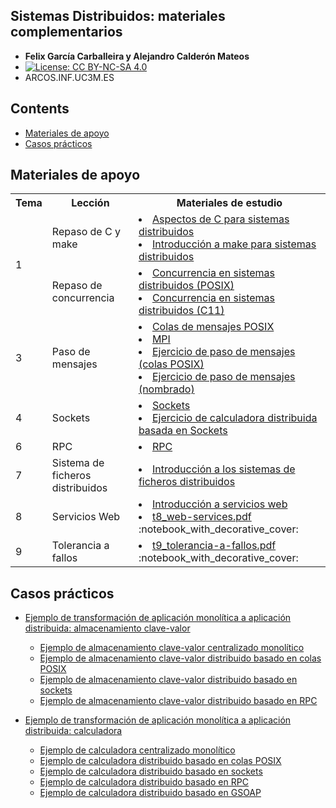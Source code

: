 
## Sistemas Distribuidos: materiales complementarios
+ **Felix García Carballeira y Alejandro Calderón Mateos**
+ [![License: CC BY-NC-SA 4.0](https://img.shields.io/badge/License-CC%20BY--NC--SA%204.0-blue.svg)](https://github.com/acaldero/uc3m_sd/blob/main/LICENSE)
+ ARCOS.INF.UC3M.ES


## Contents

 * [Materiales de apoyo](#materiales-de-apoyo)
 * [Casos prácticos](#casos-practicos)


## Materiales de apoyo

 <html>
 <small>
 <table>
  <tr><th>Tema</th><th>Lección</th><th>Materiales de estudio</th></tr>
  <tr>
      <td rowspan="2">1</td>
      <td>Repaso de C y make</td>
      <td>
        <li> <a href="https://github.com/acaldero/uc3m_sd/blob/main/transparencias/ssdd_c.md">Aspectos de C para sistemas distribuidos</a></li>
        <li> <a href="https://github.com/acaldero/uc3m_sd/blob/main/transparencias/ssdd_make.md">Introducción a make para sistemas distribuidos</a></li>
      </td>
  </tr>
  <tr>
      <td>Repaso de concurrencia</td>
      <td>
        <li> <a href="https://github.com/acaldero/uc3m_sd/blob/main/transparencias/ssdd_threads_posix.md">Concurrencia en sistemas distribuidos (POSIX)</a></li>
        <li> <a href="https://github.com/acaldero/uc3m_sd/blob/main/transparencias/ssdd_threads_c.md">Concurrencia en sistemas distribuidos (C11)</a></li>
      </td>
  </tr>
  <tr>
      <td rowspan="1">3</td>
      <td>Paso de mensajes</td>
      <td>
        <li> <a href="https://github.com/acaldero/uc3m_sd/blob/main/transparencias/ssdd_pq.md">Colas de mensajes POSIX</a></li>
        <li> <a href="https://github.com/acaldero/uc3m_sd/blob/main/transparencias/ssdd_mpi.md">MPI</a></li>
        <li> <a href="https://github.com/acaldero/uc3m_sd/blob/main/transparencias/ejercicio_pasomensajes_vector.md">Ejercicio de paso de mensajes (colas POSIX)</a>
        <li> <a href="https://github.com/acaldero/uc3m_sd/blob/main/transparencias/ejercicio_pasomensajes_upgraded.md">Ejercicio de paso de mensajes (nombrado)</a></li>
      </td>
  </tr>
  <tr>
      <td rowspan="1">4</td>
      <td>Sockets</td>
      <td>
        <li> <a href="https://github.com/acaldero/uc3m_sd/blob/main/transparencias/ssdd_sockets.md">Sockets</a></li>
        <li> <a href="https://github.com/acaldero/uc3m_sd/blob/main/transparencias/ejercicio_sockets_calculadora.md">Ejercicio de calculadora distribuida basada en Sockets</a>
      </td>
  </tr>
  <tr>
      <td rowspan="1">6</td>
      <td>RPC</td>
      <td>
        <li> <a href="https://github.com/acaldero/uc3m_sd/blob/main/transparencias/ssdd_rpc.md">RPC</a></li>
      </td>
  </tr>
  <tr><td>7</td>
      <td>Sistema de ficheros distribuidos</td>
      <td>
        <li> <a href="https://github.com/acaldero/uc3m_sd/blob/main/transparencias/ssdd_sfd.md">Introducción a los sistemas de ficheros distribuidos</a></li>
      </td>
  </tr>
  <tr><td>8</td>
      <td>Servicios Web</td>
      <td>
        <li> <a href="https://github.com/acaldero/uc3m_sd/blob/main/transparencias/ssdd_web-services.md">Introducción a servicios web</a></li>
        <li> <a href="https://github.com/acaldero/uc3m_sd/blob/main/transparencias/t8_web-services.pdf">t8_web-services.pdf</a> :notebook_with_decorative_cover:</li>
      </td>
  </tr>
  <tr><td>9</td>
      <td>Tolerancia a fallos</td>
      <td>
        <li> <a href="https://github.com/acaldero/uc3m_sd/blob/main/transparencias/t9_tolerancia-a-fallos.pdf">t9_tolerancia-a-fallos.pdf</a> :notebook_with_decorative_cover:</li>
      </td>
  </tr>
 </table>
 </small>
</html>


## Casos prácticos

  * [Ejemplo de transformación de aplicación monolítica a aplicación distribuida: almacenamiento clave-valor](/cp-clavevalor/#readme)
    * [Ejemplo de almacenamiento clave-valor centralizado monolítico](/cp-clavevalor/kv-centralizado-monolitico#readme)
    * [Ejemplo de almacenamiento clave-valor distribuido basado en colas POSIX](/cp-clavevalor/kv-distribuido-mqueue#readme)
    * [Ejemplo de almacenamiento clave-valor distribuido basado en sockets](/cp-clavevalor/kv-distribuido-sockets#readme)
    * [Ejemplo de almacenamiento clave-valor distribuido basado en RPC](/cp-clavevalor/kv-distribuido-rpc#readme)

  * [Ejemplo de transformación de aplicación monolítica a aplicación distribuida: calculadora](/cp-calculadora/#readme)
    * [Ejemplo de calculadora centralizado monolítico](/cp-calculadora/cal-centralizado-monolitico#readme)
    * [Ejemplo de calculadora distribuido basado en colas POSIX](/cp-calculadora/cal-distribuido-mqueue#readme)
    * [Ejemplo de calculadora distribuido basado en sockets](/cp-calculadora/cal-distribuido-sockets#readme)
    * [Ejemplo de calculadora distribuido basado en RPC](/cp-calculadora/cal-distribuido-rpc#readme)
    * [Ejemplo de calculadora distribuido basado en GSOAP](/cp-calculadora/cal-distribuido-gsoap-standalone#readme)

